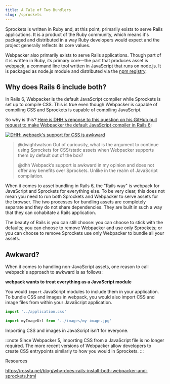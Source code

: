 ```yaml
---
title: A Tale of Two Bundlers
slug: /sprockets
---
```


Sprockets is written in Ruby and, at this point, primarily exists to serve Rails applications. It is a product of the Ruby community, which means it's packaged and distributed in a way Ruby developers would expect and the project generally reflects its core values.

Webpacker also primarily exists to serve Rails applications. Though part of it is written in Ruby, its primary core—the part that produces asset is [webpack](https://webpack.js.org), a command line tool written in JavaScript that runs on node.js. It is packaged as node.js module and distributed via the [npm registry](https://www.npmjs.com).

## Why does Rails 6 include both?

In Rails 6, Webpacker is the default JavaScript compiler while Sprockets is set up to compile CSS. This is true even though Webpacker is capable of compiling CSS and Sprockets is capable of compiling JavaScript.

So why is this? [Here is DHH's reponse to this question on his GitHub pull request to make Webpacker the default JavaScript compiler in Rails 6](https://github.com/rails/rails/pull/33079#issuecomment-400140840):

[![DHH: webpack's support for CSS is awkward](/img/orientation/sprockets/index/dhh-awkward.png)](https://github.com/rails/rails/pull/33079#issuecomment-400140840)

> @dwightwatson Out of curiousity, what is the argument to continue using Sprockets for CSS/static assets when Webpacker supports them by default out of the box?
>
> @dhh Webpack’s support is awkward in my opinion and does not offer any benefits over Sprockets. Unlike in the realm of JavaScript compilation.

When it comes to asset bundling in Rails 6, the "Rails way" is webpack for JavaScript and Sprockets for everything else. To be very clear, this does not mean you need to run both Sprockets and Webpacker to serve assets for the browser. The two processes for bundling assets are completely separate and they do not share dependencies. They are built in such a way that they can cohabitate a Rails application.

The beauty of Rails is you can still choose: you can choose to stick with the defaults; you can choose to remove Webpacker and use only Sprockets; or you can choose to remove Sprockets use only Webpacker to bundle all your assets.

## Awkward?

When it comes to handling non-JavaScript assets, one reason to call webpack's approach to awkward is as follows:

**webpack wants to treat everything as a JavaScript module**

You would `import` JavaScript modules to include them in your application. To bundle CSS and images in webpack, you would also import CSS and image files from within your JavaScript application.

```js
import '../application.css'

import myImageUrl from '../images/my-image.jpg'
```

Importing CSS and images in JavaScript isn't for everyone.

:::note
Since Webpacker 5, importing CSS from a JavaScript file is no longer required. The more recent versions of Webpacker allow developers to create CSS entrypoints similarly to how you would in Sprockets.
:::

Resources

https://rossta.net/blog/why-does-rails-install-both-webpacker-and-sprockets.html
